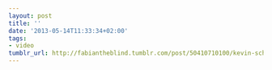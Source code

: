 ```yaml
---
layout: post
title: ''
date: '2013-05-14T11:33:34+02:00'
tags:
- video
tumblr_url: http://fabiantheblind.tumblr.com/post/50410710100/kevin-schires-saz-using-elementary-anchors-to
---
```

